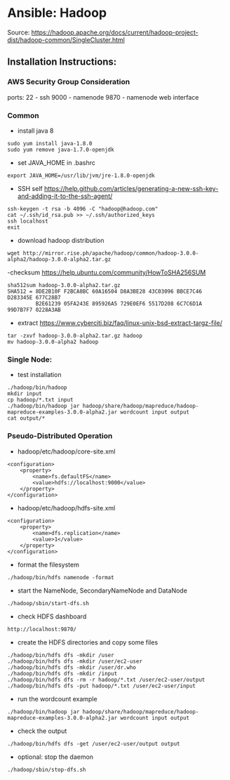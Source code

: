 # Ansible: Hadoop
Source: https://hadoop.apache.org/docs/current/hadoop-project-dist/hadoop-common/SingleCluster.html

## Installation Instructions:

### AWS Security Group Consideration
ports:
22 - ssh
9000 - namenode
9870 - namenode web interface

### Common
- install java 8
```
sudo yum install java-1.8.0
sudo yum remove java-1.7.0-openjdk
```

- set JAVA_HOME in .bashrc
```
export JAVA_HOME=/usr/lib/jvm/jre-1.8.0-openjdk
```

- SSH self
https://help.github.com/articles/generating-a-new-ssh-key-and-adding-it-to-the-ssh-agent/
```
ssh-keygen -t rsa -b 4096 -C "hadoop@hadoop.com"
cat ~/.ssh/id_rsa.pub >> ~/.ssh/authorized_keys
ssh localhost
exit
```

- download hadoop distribution
```
wget http://mirror.rise.ph/apache/hadoop/common/hadoop-3.0.0-alpha2/hadoop-3.0.0-alpha2.tar.gz
```

-checksum
https://help.ubuntu.com/community/HowToSHA256SUM
```
sha512sum hadoop-3.0.0-alpha2.tar.gz
SHA512 = 8DE2B10F F2BCA8BC 60A16504 D8A3BE28 43C03096 BBCE7C46 D283345E 677C28B7
         B2E61239 05FA243E 895926A5 729E0EF6 5517D208 6C7C6D1A 99D7B7F7 0228A3AB
```

- extract
https://www.cyberciti.biz/faq/linux-unix-bsd-extract-targz-file/
```
tar -zxvf hadoop-3.0.0-alpha2.tar.gz hadoop
mv hadoop-3.0.0-alpha2 hadoop
```


### Single Node:
- test installation
```
./hadoop/bin/hadoop
mkdir input
cp hadoop/*.txt input
./hadoop/bin/hadoop jar hadoop/share/hadoop/mapreduce/hadoop-mapreduce-examples-3.0.0-alpha2.jar wordcount input output
cat output/*
```

### Pseudo-Distributed Operation
- hadoop/etc/hadoop/core-site.xml
```
<configuration>
    <property>
        <name>fs.defaultFS</name>
        <value>hdfs://localhost:9000</value>
    </property>
</configuration>
```

- hadoop/etc/hadoop/hdfs-site.xml
```
<configuration>
    <property>
        <name>dfs.replication</name>
        <value>1</value>
    </property>
</configuration>
```

- format the filesystem
```
./hadoop/bin/hdfs namenode -format
```

- start the NameNode, SecondaryNameNode and DataNode
```
./hadoop/sbin/start-dfs.sh
```

- check HDFS dashboard
```
http://localhost:9870/
```

- create the HDFS directories and copy some files
```
./hadoop/bin/hdfs dfs -mkdir /user
./hadoop/bin/hdfs dfs -mkdir /user/ec2-user
./hadoop/bin/hdfs dfs -mkdir /user/dr.who
./hadoop/bin/hdfs dfs -mkdir /input
./hadoop/bin/hdfs dfs -rm -r hadoop/*.txt /user/ec2-user/output
./hadoop/bin/hdfs dfs -put hadoop/*.txt /user/ec2-user/input
```

- run the wordcount example
```
./hadoop/bin/hadoop jar hadoop/share/hadoop/mapreduce/hadoop-mapreduce-examples-3.0.0-alpha2.jar wordcount input output
```

- check the output
```
./hadoop/bin/hdfs dfs -get /user/ec2-user/output output
```

- optional: stop the daemon
```
./hadoop/sbin/stop-dfs.sh
```